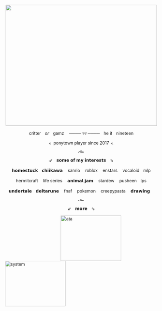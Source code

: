 <p align="center">
<img src="https://file.garden/Ze-bKFmahEcRvhDw/github/github%20banner.png" width="500" height="400">
</p>

<p align="center">
critterㅤ𝘰𝘳ㅤgamzㅤ ──── ୨୧ ────ㅤhe itㅤnineteen
</p>
<p align="center">
<img width="13" height="12" alt="smile" src="https://github.com/user-attachments/assets/0638481f-bea4-46ef-9ea8-b2c6f3e93fbf" />
 ponytown player since 2017 <img width="13" height="12" alt="smile" src="https://github.com/user-attachments/assets/0638481f-bea4-46ef-9ea8-b2c6f3e93fbf" />
</p>

<p align="center">
<img width="500" height="10" alt="div" src="https://github.com/user-attachments/assets/9f4f6414-711c-4810-8809-e0c38b9ce509" />
</p>

<p align="center">
⇙ㅤ𝘀𝗼𝗺𝗲 𝗼𝗳 𝗺𝘆 𝗶𝗻𝘁𝗲𝗿𝗲𝘀𝘁𝘀ㅤ⇘
</p>
<p align="center">
𝗵𝗼𝗺𝗲𝘀𝘁𝘂𝗰𝗸ㅤ𝗰𝗵𝗶𝗶𝗸𝗮𝘄𝗮 ㅤsanrio ㅤroblox ㅤenstars ㅤvocaloidㅤmlp 
</p>
<p align="center">
hermitcraft ㅤlife series ㅤ𝗮𝗻𝗶𝗺𝗮𝗹 𝗷𝗮𝗺 ㅤstardew ㅤpusheenㅤlps 
</p>
<p align="center">
𝘂𝗻𝗱𝗲𝗿𝘁𝗮𝗹𝗲ㅤ𝗱𝗲𝗹𝘁𝗮𝗿𝘂𝗻𝗲 ㅤfnaf ㅤpokemon ㅤcreepypasta ㅤ𝗱𝗿𝗮𝘄𝗶𝗻𝗴ㅤ 
</p>

<p align="center">
<img width="500" height="10" alt="div" src="https://github.com/user-attachments/assets/9f4f6414-711c-4810-8809-e0c38b9ce509" />
</p>

<p align="center">
⇙ㅤ𝗺𝗼𝗿𝗲ㅤ⇘
 </p>
 
ㅤㅤㅤㅤㅤㅤㅤㅤㅤㅤㅤㅤㅤㅤ [<img align="center" width="200" height="150" alt="ata" src="https://github.com/user-attachments/assets/0194fc33-83b6-480c-a35d-c8bb3f196176" />](https://gamz.atabook.org/)ㅤㅤㅤ[<img align="center" width="200" height="150" alt="system" src="https://github.com/user-attachments/assets/f7e25d6f-f049-4a50-b183-de2338bfc8be" />](https://pluralkit.xyz/f/feyyy) ㅤ
